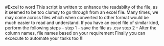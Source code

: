 #Excel to word
This script is written to enhance the readabilty of the file, as it seemed to be too clumsy to go through from an excel file.
Many times, we may come across files which when converted to other format would be much easier to read and understand. 
If you have an excel file of similar kind, perform the following steps - 
step 1 - save the file as .csv 
step 2 - Alter the column names, file names based on your requirement
Finally you can excecute to automate your tasks too !!!
